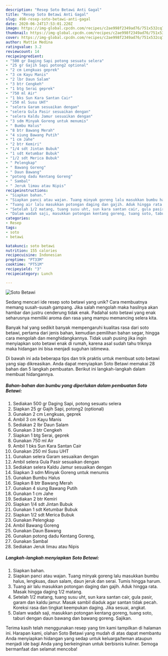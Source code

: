 ```yaml
---
description: "Resep Soto Betawi Anti Gagal"
title: "Resep Soto Betawi Anti Gagal"
slug: 498-resep-soto-betawi-anti-gagal
date: 2020-06-24T17:53:01.220Z
image: https://img-global.cpcdn.com/recipes/c2ae998f2349ad76/751x532cq70/soto-betawi-foto-resep-utama.jpg
thumbnail: https://img-global.cpcdn.com/recipes/c2ae998f2349ad76/751x532cq70/soto-betawi-foto-resep-utama.jpg
cover: https://img-global.cpcdn.com/recipes/c2ae998f2349ad76/751x532cq70/soto-betawi-foto-resep-utama.jpg
author: Mattie Medina
ratingvalue: 3.2
reviewcount: 14
recipeingredient:
- "500 gr Daging Sapi potong sesuatu selera"
- "25 gr Gajih Sapi potong2 optional"
- "2 cm Lengkuas geprek"
- "3 cm Kayu Manis"
- "2 lbr Daun Salam"
- "3 btr Cengkeh"
- "1 btg Serai geprek"
- "750 ml Air"
- "1 bks Sun Kara Santan Cair"
- "250 ml Susu UHT"
- "selera Garam sesuaikan dengan"
- "selera Gula Pasir sesuaikan dengan"
- "selera Kaldu Jamur sesuaikan dengan"
- "3 sdm Minyak Goreng untuk menumis"
- " Bumbu Halus"
- "8 btr Bawang Merah"
- "4 siung Bawang Putih"
- "1 cm Jahe"
- "2 btr Kemiri"
- "1/4 sdt Jintan Bubuk"
- "1 sdt Ketumbar Bubuk"
- "1/2 sdt Merica Bubuk"
- " Pelengkap"
- " Bawang Goreng"
- " Daun Bawang"
- "potong dadu Kentang Goreng"
- " Sambal"
- " Jeruk limau atau Nipis"
recipeinstructions:
- "Siapkan bahan."
- "Siapkan panci atau wajan. Tuang minyak goreng lalu masukkan bumbu halus, lengkuas, daun salam, daun jeruk dan serai. Tumis hingga harum."
- "Tuang air lalu masukkan potongan daging dan gajih. Aduk hingga rata. Masak hingga daging 1/2 matang."
- "Setelah 1/2 matang, tuang susu uht, sun kara santan cair, gula pasir, garam dan kaldu jamur. Masak sambil diaduk agar santan tidak pecah. Koreksi rasa dan tingkat keempukan daging. Jika sesuai, angkat."
- "Dalam wadah saji, masukkan potongan kentang goreng, tuang soto, taburi dengan daun bawang dan bawang goreng. Sajikan."
categories:
- Resep
tags:
- soto
- betawi

katakunci: soto betawi 
nutrition: 155 calories
recipecuisine: Indonesian
preptime: "PT33M"
cooktime: "PT51M"
recipeyield: "3"
recipecategory: Lunch

---
```



![Soto Betawi](https://img-global.cpcdn.com/recipes/c2ae998f2349ad76/751x532cq70/soto-betawi-foto-resep-utama.jpg)

Sedang mencari ide resep soto betawi yang unik? Cara membuatnya memang susah-susah gampang. Jika salah mengolah maka hasilnya akan hambar dan justru cenderung tidak enak. Padahal soto betawi yang enak seharusnya memiliki aroma dan rasa yang mampu memancing selera kita.

Banyak hal yang sedikit banyak mempengaruhi kualitas rasa dari soto betawi, pertama dari jenis bahan, kemudian pemilihan bahan segar, hingga cara mengolah dan menghidangkannya. Tidak usah pusing jika ingin menyiapkan soto betawi enak di rumah, karena asal sudah tahu triknya maka hidangan ini bisa menjadi suguhan istimewa.




Di bawah ini ada beberapa tips dan trik praktis untuk membuat soto betawi yang siap dikreasikan. Anda dapat menyiapkan Soto Betawi memakai 28 bahan dan 5 langkah pembuatan. Berikut ini langkah-langkah dalam membuat hidangannya.

<!--inarticleads1-->

##### Bahan-bahan dan bumbu yang diperlukan dalam pembuatan Soto Betawi:

1. Sediakan 500 gr Daging Sapi, potong sesuatu selera
1. Siapkan 25 gr Gajih Sapi, potong2 (optional)
1. Gunakan 2 cm Lengkuas, geprek
1. Ambil 3 cm Kayu Manis
1. Sediakan 2 lbr Daun Salam
1. Gunakan 3 btr Cengkeh
1. Siapkan 1 btg Serai, geprek
1. Gunakan 750 ml Air
1. Ambil 1 bks Sun Kara Santan Cair
1. Gunakan 250 ml Susu UHT
1. Gunakan selera Garam sesuaikan dengan
1. Ambil selera Gula Pasir sesuaikan dengan
1. Sediakan selera Kaldu Jamur sesuaikan dengan
1. Siapkan 3 sdm Minyak Goreng untuk menumis
1. Gunakan  Bumbu Halus
1. Siapkan 8 btr Bawang Merah
1. Gunakan 4 siung Bawang Putih
1. Gunakan 1 cm Jahe
1. Sediakan 2 btr Kemiri
1. Siapkan 1/4 sdt Jintan Bubuk
1. Gunakan 1 sdt Ketumbar Bubuk
1. Siapkan 1/2 sdt Merica Bubuk
1. Gunakan  Pelengkap
1. Ambil  Bawang Goreng
1. Gunakan  Daun Bawang
1. Gunakan potong dadu Kentang Goreng,
1. Gunakan  Sambal
1. Sediakan  Jeruk limau atau Nipis




<!--inarticleads2-->

##### Langkah-langkah menyiapkan Soto Betawi:

1. Siapkan bahan.
1. Siapkan panci atau wajan. Tuang minyak goreng lalu masukkan bumbu halus, lengkuas, daun salam, daun jeruk dan serai. Tumis hingga harum.
1. Tuang air lalu masukkan potongan daging dan gajih. Aduk hingga rata. Masak hingga daging 1/2 matang.
1. Setelah 1/2 matang, tuang susu uht, sun kara santan cair, gula pasir, garam dan kaldu jamur. Masak sambil diaduk agar santan tidak pecah. Koreksi rasa dan tingkat keempukan daging. Jika sesuai, angkat.
1. Dalam wadah saji, masukkan potongan kentang goreng, tuang soto, taburi dengan daun bawang dan bawang goreng. Sajikan.




Terima kasih telah menggunakan resep yang tim kami tampilkan di halaman ini. Harapan kami, olahan Soto Betawi yang mudah di atas dapat membantu Anda menyiapkan hidangan yang sedap untuk keluarga/teman ataupun menjadi ide bagi Anda yang berkeinginan untuk berbisnis kuliner. Semoga bermanfaat dan selamat mencoba!
